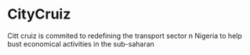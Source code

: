# CityCruiz
Citt cruiz is commited to redefining the transport sector n Nigeria to help bust economical activities in the sub-saharan 
